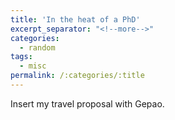 ```yaml
---
title: 'In the heat of a PhD'
excerpt_separator: "<!--more-->"
categories:
  - random
tags:
  - misc
permalink: /:categories/:title
---
```


Insert my travel proposal with Gepao. 